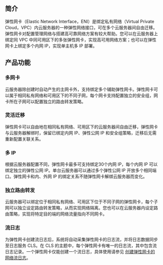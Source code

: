 ## 简介
弹性网卡（Elastic Network Interface，ENI）是绑定私有网络（Virtual Private Cloud，VPC）内云服务器的一种弹性网络接口，可在多个云服务器间自由迁移。弹性网卡对配置管理网络与搭建高可靠网络方案有较大帮助。您可以在云服务器上绑定同 VPC 中同可用区下的多张弹性网卡，实现高可用网络方案；也可以在弹性网卡上绑定多个内网 IP，实现单主机多 IP 部署。

## 产品功能
### 多网卡
云服务器除创建时自动产生的主网卡外，支持绑定多个辅助弹性网卡。弹性网卡可以属于相同私有网络和可用区下的不同子网，每个网卡支持配置独立的安全组，网卡所在子网可以配置独立的路由转发策略。

### 灵活迁移
弹性网卡可以自由地在相同私有网络、可用区下的云服务器间自由迁移，弹性网卡与云服务器解绑时，保留已绑定内网 IP、弹性公网 IP 和安全组策略，迁移后无需重新配置关联关系。

### 多 IP
根据云服务器配置不同，弹性网卡最多可支持绑定30个内网 IP，每个内网 IP 可以绑定独立的弹性公网 IP。单台云服务器可以通过多个弹性公网 IP 开放多个相同端口。弹性网卡和内、外网 IP 的绑定关系不随弹性网卡解绑云服务器而变化。

### 独立路由转发
云服务器可以绑定位于相同私有网络、可用区下位于不同子网的弹性网卡，每个子网可以独立设定路由转发策略，从而实现网络隔离。您也可以在云服务器内设定路由策略，实现将特定目的端的网络流量指向不同网卡。


### 流日志
为弹性网卡创建流日志后，系统将自动采集弹性网卡的日志流，并将日志数据同步至日志服务 CLS。在 CLS 的主题中，每个弹性网卡有唯一的日志流，其中包含流日志记录。一个弹性网卡仅能创建一个流日志，具体使用请参见 [创建弹性网卡的网络流日志](https://cloud.tencent.com/document/product/576/67270)。


